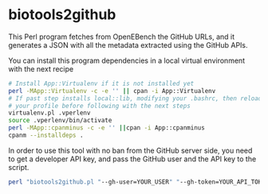 # biotools2github

This Perl program fetches from OpenEBench the GitHub URLs, and it generates a JSON with all the metadata extracted using the GitHub APIs.

You can install this program dependencies in a local virtual environment with the next recipe

```bash
# Install App::Virtualenv if it is not installed yet
perl -MApp::Virtualenv -c -e '' || cpan -i App::Virtualenv
# If past step installs local::lib, modifying your .bashrc, then reload
# your profile before following with the next steps
virtualenv.pl .vperlenv
source .vperlenv/bin/activate
perl -MApp::cpanminus -c -e '' ||cpan -i App::cpanminus
cpanm --installdeps .
```

In order to use this tool with no ban from the GitHub server side, you need to get a developer API key, and pass the GitHub user and the API key to the script.

```bash
perl "biotools2github.pl "--gh-user=YOUR_USER" "--gh-token=YOUR_API_TOKEN" --jsondir=output
```